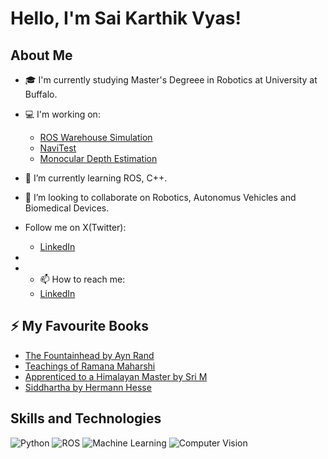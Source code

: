 # Hello, I'm Sai Karthik Vyas!

## About Me
- 🎓 I'm currently studying Master's Degreee in Robotics at University at Buffalo.
- 💻 I'm working on:
  - [ROS Warehouse Simulation](https://github.com/askvyas/Warehouse-ROS-Simulation)
  - [NaviTest](https://github.com/askvyas/Navi_Test)
  - [Monocular Depth Estimation](https://github.com/askvyas/Monocular_Depth_Estimation)
- 🌱 I’m currently learning ROS, C++.
- 👯 I’m looking to collaborate on Robotics, Autonomus Vehicles and Biomedical Devices.

- Follow me on X(Twitter):
  - [LinkedIn](https://www.linkedin.com/in/saikarthikvyas/)

- 
- - 📫 How to reach me:
  - [LinkedIn](https://www.linkedin.com/in/saikarthikvyas/)

## ⚡ My Favourite Books
- [The Fountainhead by Ayn Rand](https://www.goodreads.com/book/show/2122.The_Fountainhead)
- [Teachings of Ramana Maharshi](https://www.goodreads.com/book/show/253984.Talks_with_Ramana_Maharshi)
- [Apprenticed to a Himalayan Master by Sri M](https://www.goodreads.com/book/show/10837669-apprenticed-to-a-himalayan-master)
- [Siddhartha by Hermann Hesse](https://www.goodreads.com/book/show/52036.Siddhartha)

## Skills and Technologies
![Python](https://img.shields.io/badge/-Python-000?&logo=Python)
![ROS](https://img.shields.io/badge/-ROS-22314E?&logo=ROS&logoColor=white)
![Machine Learning](https://img.shields.io/badge/-Machine%20Learning-566BE8?&logo=TensorFlow&logoColor=white)
![Computer Vision](https://img.shields.io/badge/-Computer%20Vision-FF6F61)

